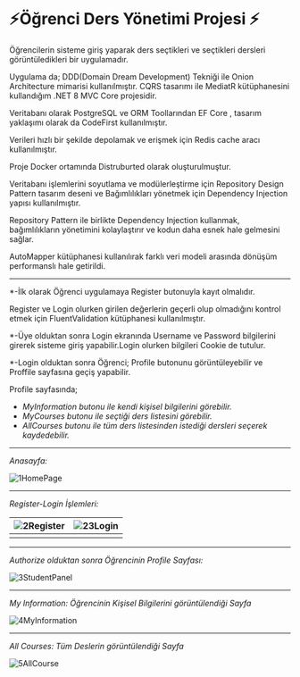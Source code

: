 # ⚡Öğrenci Ders Yönetimi Projesi ⚡

Öğrencilerin sisteme giriş yaparak ders seçtikleri ve seçtikleri dersleri görüntüledikleri bir uygulamadır.

Uygulama da; DDD(Domain Dream Development) Tekniği ile Onion Architecture mimarisi kullanılmıştır. CQRS tasarımı ile MediatR kütüphanesini kullandığım .NET 8 MVC Core projesidir.

Veritabanı olarak PostgreSQL ve ORM Toollarından EF Core , tasarım yaklaşımı olarak da CodeFirst kullanılmıştır.

Verileri hızlı bir şekilde depolamak ve erişmek için Redis cache aracı kullanılmıştır.

Proje Docker ortamında Distruburted olarak oluşturulmuştur.


Veritabanı işlemlerini soyutlama ve modülerleştirme için Repository Design Pattern tasarım deseni ve Bağımlılıkları yönetmek için Dependency Injection yapısı kullanılmıştır.

Repository Pattern ile birlikte Dependency Injection kullanmak, bağımlılıkların yönetimini kolaylaştırır ve kodun daha esnek hale gelmesini sağlar.

AutoMapper kütüphanesi kullanılırak farklı veri modeli arasında dönüşüm performanslı hale getirildi.


*****
*-İlk olarak Öğrenci uygulamaya Register butonuyla kayıt olmalıdır.

  Register ve Login olurken girilen değerlerin geçerli olup olmadığını kontrol etmek için FluentValidation kütüphanesi kullanılmıştır.

*-Üye olduktan sonra Login ekranında  Username ve Password bilgilerini girerek sisteme giriş yapabilir.Login olurken bilgileri Cookie de tutulur.

*-Login olduktan sonra Öğrenci; Profile butonunu görüntüleyebilir ve Proffile sayfasına geçiş yapabilir.

Profile sayfasında;
-   _MyInformation butonu ile kendi kişisel bilgilerini görebilir._
-   _MyCourses butonu ile seçtiği ders listesini görebilir._
-   _AllCourses butonu ile tüm ders listesinden istediği dersleri seçerek kaydedebilir._

*****

 _Anasayfa:_ 

![1HomePage](https://github.com/ysnesra/StudentLessonApp/assets/104023688/bf244d66-62b4-4b76-818c-2d23575b1de0)

*****

 _Register-Login İşlemleri:_ 

|![2Register](https://github.com/ysnesra/StudentLessonApp/assets/104023688/c249207d-ba73-4a4a-9dcb-fb277185b130)  |![23Login](https://github.com/ysnesra/StudentLessonApp/assets/104023688/d24e81f4-597d-4fe2-8c9d-691630ff625b) |
|--|--|
|  |  |

*****

 _Authorize olduktan sonra Öğrencinin Profile Sayfası:_ 

![3StudentPanel](https://github.com/ysnesra/StudentLessonApp/assets/104023688/c59bf5ba-78fe-407e-b809-4c8cc5258ef0)

*****

 _My Information:_ _Öğrencinin Kişisel Bilgilerini görüntülendiği Sayfa_ 
 
 ![4MyInformation](https://github.com/ysnesra/StudentLessonApp/assets/104023688/ba3b1426-b957-444a-a4c5-4723bed6058a)

*****

 _All Courses:_ _Tüm Deslerin görüntülendiği Sayfa_ 

 ![5AllCourse](https://github.com/ysnesra/StudentLessonApp/assets/104023688/d08db10f-d03d-4ab7-96c7-16cf4b49a95d)



